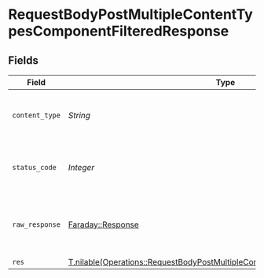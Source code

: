 # RequestBodyPostMultipleContentTypesComponentFilteredResponse


## Fields

| Field                                                                                                                                                                | Type                                                                                                                                                                 | Required                                                                                                                                                             | Description                                                                                                                                                          |
| -------------------------------------------------------------------------------------------------------------------------------------------------------------------- | -------------------------------------------------------------------------------------------------------------------------------------------------------------------- | -------------------------------------------------------------------------------------------------------------------------------------------------------------------- | -------------------------------------------------------------------------------------------------------------------------------------------------------------------- |
| `content_type`                                                                                                                                                       | *String*                                                                                                                                                             | :heavy_check_mark:                                                                                                                                                   | HTTP response content type for this operation                                                                                                                        |
| `status_code`                                                                                                                                                        | *Integer*                                                                                                                                                            | :heavy_check_mark:                                                                                                                                                   | HTTP response status code for this operation                                                                                                                         |
| `raw_response`                                                                                                                                                       | [Faraday::Response](https://www.rubydoc.info/gems/faraday/Faraday/Response)                                                                                          | :heavy_check_mark:                                                                                                                                                   | Raw HTTP response; suitable for custom response parsing                                                                                                              |
| `res`                                                                                                                                                                | [T.nilable(Operations::RequestBodyPostMultipleContentTypesComponentFilteredRes)](../../models/operations/requestbodypostmultiplecontenttypescomponentfilteredres.md) | :heavy_minus_sign:                                                                                                                                                   | OK                                                                                                                                                                   |